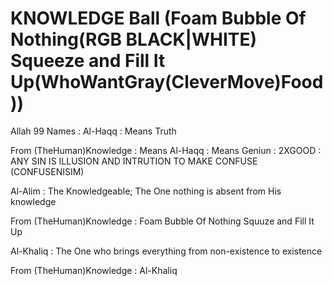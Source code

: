 # KNOWLEDGE Ball (Foam Bubble Of Nothing(RGB BLACK|WHITE) Squeeze and Fill It Up(WhoWantGray(CleverMove)Food)) 

Allah 99 Names : Al-Haqq : Means Truth

From (TheHuman)Knowledge : Means Al-Haqq : Means Geniun : 2XGOOD : ANY SIN IS ILLUSION AND INTRUTION TO MAKE CONFUSE (CONFUSENISIM)

Al-Alim : The Knowledgeable; The One nothing is absent from His knowledge 

From (TheHuman)Knowledge : Foam Bubble Of Nothing Squuze and Fill It Up

Al-Khaliq : The One who brings everything from non-existence to existence

From (TheHuman)Knowledge : Al-Khaliq
